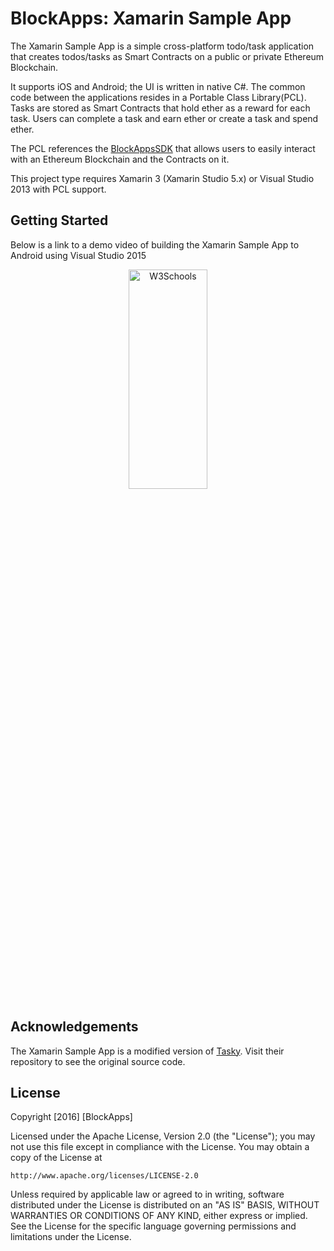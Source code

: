 # BlockApps: Xamarin Sample App

The Xamarin Sample App is a simple cross-platform todo/task application that
creates todos/tasks as Smart Contracts on a public or private Ethereum
Blockchain.

It supports iOS and Android; the UI is written in native C#. The common code
between the applications resides in a Portable Class Library(PCL). Tasks are
stored as Smart Contracts that hold ether as a reward for each task. Users can
complete a task and earn ether or create a task and spend ether.

The PCL references the [BlockAppsSDK](https://github.com/blockapps/xamarin-sdk)
that allows users to easily interact with an Ethereum Blockchain and the
Contracts on it.

This project type requires Xamarin 3 (Xamarin Studio 5.x) or Visual Studio 2013
with PCL support.

## Getting Started

Below is a link to a demo video of building the Xamarin Sample App to Android
using Visual Studio 2015

<p align="center">
<a href="https://www.youtube.com/watch?v=xEMApEug2do">
<img border="0" alt="W3Schools" src="https://img.youtube.com/vi/xEMApEug2do/0.jpg" width="50%" height="30%">
</a>
</p>

## Acknowledgements
The Xamarin Sample App is a modified version of
[Tasky](https://github.com/xamarin/mobile-samples/tree/master/TaskyPortable).
Visit their repository to see the original source code.

## License
Copyright [2016] [BlockApps]

Licensed under the Apache License, Version 2.0 (the "License");
you may not use this file except in compliance with the License.
You may obtain a copy of the License at

    http://www.apache.org/licenses/LICENSE-2.0

Unless required by applicable law or agreed to in writing, software
distributed under the License is distributed on an "AS IS" BASIS,
WITHOUT WARRANTIES OR CONDITIONS OF ANY KIND, either express or implied.
See the License for the specific language governing permissions and
limitations under the License.
